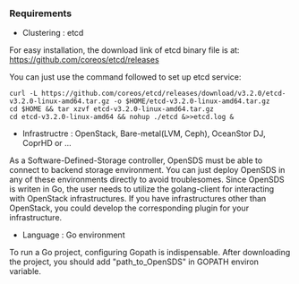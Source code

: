 ### Requirements

- Clustering : etcd

For easy installation, the download link of etcd binary file is at: https://github.com/coreos/etcd/releases

You can just use the command followed to set up etcd service:
```shell
curl -L https://github.com/coreos/etcd/releases/download/v3.2.0/etcd-v3.2.0-linux-amd64.tar.gz -o $HOME/etcd-v3.2.0-linux-amd64.tar.gz
cd $HOME && tar xzvf etcd-v3.2.0-linux-amd64.tar.gz
cd etcd-v3.2.0-linux-amd64 && nohup ./etcd &>>etcd.log &
```

- Infrastructre : OpenStack, Bare-metal(LVM, Ceph), OceanStor DJ, CoprHD or ...

As a Software-Defined-Storage controller, OpenSDS must be able to connect to backend storage environment. You can just deploy OpenSDS 
in any of these environments directly to avoid troublesomes. Since OpenSDS is writen in Go, the user needs to utilize the golang-client 
for interacting with OpenStack infrastructures. If you have infrastructures other than OpenStack, you could develop the corresponding
plugin for your infrastructure.

- Language : Go environment

To run a Go project, configuring Gopath is indispensable. After downloading the project, you should add "path_to_OpenSDS" in GOPATH environ variable.

